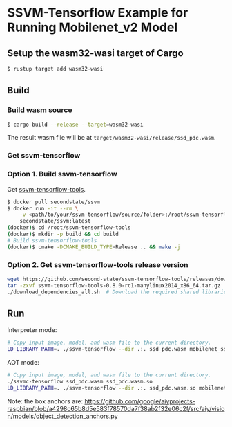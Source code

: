 # SSVM-Tensorflow Example for Running Mobilenet_v2 Model

## Setup the wasm32-wasi target of Cargo

```bash
$ rustup target add wasm32-wasi
```

## Build

### Build wasm source

```bash
$ cargo build --release --target=wasm32-wasi
```

The result wasm file will be at `target/wasm32-wasi/release/ssd_pdc.wasm`.

### Get ssvm-tensorflow

### Option 1. Build ssvm-tensorflow

Get [ssvm-tensorflow-tools](https://github.com/second-state/ssvm-tensorflow-tools).

```bash
$ docker pull secondstate/ssvm
$ docker run -it --rm \
    -v <path/to/your/ssvm-tensorflow/source/folder>:/root/ssvm-tensorflow-tools \
    secondstate/ssvm:latest
(docker)$ cd /root/ssvm-tensorflow-tools
(docker)$ mkdir -p build && cd build
# Build ssvm-tensorflow-tools
(docker)$ cmake -DCMAKE_BUILD_TYPE=Release .. && make -j
```

### Option 2. Get ssvm-tensorflow-tools release version

```bash
wget https://github.com/second-state/ssvm-tensorflow-tools/releases/download/0.8.0-rc1/ssvm-tensorflow-tools-0.8.0-rc1-manylinux2014_x86_64.tar.gz
tar -zxvf ssvm-tensorflow-tools-0.8.0-rc1-manylinux2014_x86_64.tar.gz
./download_dependencies_all.sh  # Download the required shared libraries and make symbolic links.
```

## Run

Interpreter mode:

```bash
# Copy input image, model, and wasm file to the current directory.
LD_LIBRARY_PATH=. ./ssvm-tensorflow --dir .:. ssd_pdc.wasm mobilenet_ssd_256res_0.125_person_cat_dog.pb dog_cat.jpg
```

AOT mode:

```bash
# Copy input image, model, and wasm file to the current directory.
./ssvmc-tensorflow ssd_pdc.wasm ssd_pdc.wasm.so
LD_LIBRARY_PATH=. ./ssvm-tensorflow --dir .:. ssd_pdc.wasm.so mobilenet_ssd_256res_0.125_person_cat_dog.pb dog_cat.jpg
```

Note: the box anchors are: https://github.com/google/aiyprojects-raspbian/blob/a4298c65b8d5e583f78570da7f38ab2f32e06c2f/src/aiy/vision/models/object_detection_anchors.py
